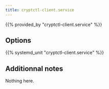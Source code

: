 ```yaml
---
title: cryptctl-client.service
---
```


{{% provided_by "cryptctl-client.service" %}}

## Options

{{% systemd_unit "cryptctl-client.service" %}}

## Additionnal notes

Nothing here.